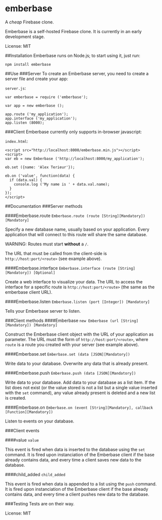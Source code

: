 emberbase
=========

A *cheap* Firebase clone.

Emberbase is a self-hosted Firebase clone. It is currently in an early development stage.

License: MIT

##Installation
Emberbase runs on Node.js; to start using it, just run:
```
npm install emberbase
```

##Use
###Server
To create an Emberbase server, you need to create a server file and create your app:

`server.js`:
```
var emberbase = require ('emberbase');

var app = new emberbase ();

app.route ('my_application');
app.interface ('my_application');
app.listen (8000);
```

###Client
Emberbase currently only supports in-browser javascript:

`index.html`:
```
<script src="http://localhost:8000/emberbase.min.js"></script>
<script>
var eb = new Emberbase ('http://localhost:8000/my_application');

eb.set ({name: 'Alex Terieur'});

eb.on ('value', function(data) {
  if (data.val) {
    console.log ('My name is ' + data.val.name);
  }
});
</script>
```

##Documentation
###Server methods

####Emberbase.route
`Emberbase.route (route [String][Mandatory]) [Mandatory]`

Specify a new database name, usually based on your application. Every application that will connect to this route will share the same database.

WARNING: Routes must start **without** a `/`.

The URL that must be called from the client-side is `http://host:port/<route>` (see example above).

####Emberbase.interface
`Emberbase.interface (route [String][Mandatory]) [Optional]`

Create a web interface to visualize your data. The URL to access the interface for a specific route is `http://host:port/<route>` (the same as the emberbase client URL).

####Emberbase.listen
`Emberbase.listen (port [Integer]) [Mandatory]`

Tells your Emberbase server to listen.

###Client methods
####Emberbase
`new Emberbase (url [String][Mandatory]) [Mandatory]`

Construct the Emberbase client object with the URL of your application as parameter. The URL must the form of `http://host:port/<route>`, where `route` is a route you created with your server (see example above).

####Emberbase.set
`Emberbase.set (data [JSON][Mandatory])`

Write data to your database. Overwrite any data that is already present.

####Emberbase.push
`Emberbase.push (data [JSON][Mandatory])`

Write data to your database. Add data to your database as a list item. If the list does not exist (or the value stored is not a list but a single value inserted with the `set` command), any value already present is deleted and a new list is created.

####Emberbase.on
`Emberbase.on (event [String][Mandatory], callback [Function][Mandatory])`

Listen to events on your database.

###Client events

####value
`value`

This event is fired when data is inserted to the database using the `set` command. It is fired upon instanciation of the Emberbase client if the base already contains data, and every time a client saves new data to the database.

####child_added
`child_added`

This event is fired when data is appended to a list using the `push` command. It is fired upon instanciation of the Emberbase client if the base already contains data, and every time a client pushes new data to the database.

###Testing
Tests are on their way.

License: MIT
